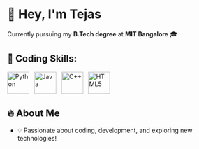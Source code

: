 # 👋 Hey, I'm Tejas  

Currently pursuing my **B.Tech degree** at **MIT Bangalore** 🎓  

## 🚀 Coding Skills:  
<p align="left">  
  <img src="https://cdn.jsdelivr.net/gh/devicons/devicon/icons/python/python-original.svg" alt="Python" width="50" height="50"/> &nbsp;  
  <img src="https://cdn.jsdelivr.net/gh/devicons/devicon/icons/java/java-original.svg" alt="Java" width="50" height="50"/> &nbsp;  
  <img src="https://cdn.jsdelivr.net/gh/devicons/devicon/icons/cplusplus/cplusplus-original.svg" alt="C++" width="50" height="50"/> &nbsp;  
  <img src="https://cdn.jsdelivr.net/gh/devicons/devicon/icons/html5/html5-original.svg" alt="HTML5" width="50" height="50"/>  
</p>  

## 🔥 About Me  
- 💡 Passionate about coding, development, and exploring new technologies!  

